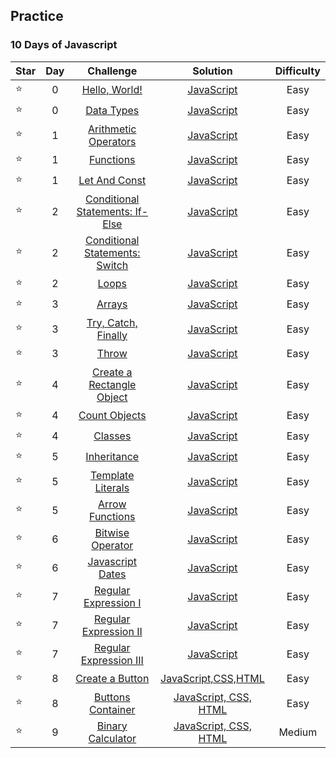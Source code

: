 ## Practice
### 10 Days of Javascript
| Star | Day | Challenge                       | Solution | Difficulty |
|-- |:---:|:-----------------------------:|:--------:|:----------:|
|⭐| 0 |[Hello, World!](https://github.com/aldoignatachandra/HACKERRANK/tree/master/Practice/10DaysOfJavascript/Day0/HelloWorld)| [JavaScript](https://github.com/aldoignatachandra/HACKERRANK/blob/master/Practice/10DaysOfJavascript/Day0/HelloWorld/Solution.js) | Easy |
|⭐| 0 |[Data Types](https://github.com/aldoignatachandra/HACKERRANK/tree/master/Practice/10DaysOfJavascript/Day0/DataTypes)| [JavaScript](https://github.com/aldoignatachandra/HACKERRANK/blob/master/Practice/10DaysOfJavascript/Day0/DataTypes/Solution.js) | Easy |
|⭐| 1 |[Arithmetic Operators](https://github.com/aldoignatachandra/HACKERRANK/tree/master/Practice/10DaysOfJavascript/Day1/ArithmeticOperators)| [JavaScript](https://github.com/aldoignatachandra/HACKERRANK/blob/master/Practice/10DaysOfJavascript/Day1/ArithmeticOperators/Solution.js) | Easy |
|⭐| 1 |[Functions](https://github.com/aldoignatachandra/HACKERRANK/tree/master/Practice/10DaysOfJavascript/Day1/Functions)| [JavaScript](https://github.com/aldoignatachandra/HACKERRANK/blob/master/Practice/10DaysOfJavascript/Day1/Functions/Solution.js) | Easy |
|⭐| 1 |[Let And Const](https://github.com/aldoignatachandra/HACKERRANK/tree/master/Practice/10DaysOfJavascript/Day1/LetAndConst)| [JavaScript](https://github.com/aldoignatachandra/HACKERRANK/blob/master/Practice/10DaysOfJavascript/Day1/LetAndConst/Solution.js) | Easy |
|⭐| 2 |[Conditional Statements: If-Else](https://github.com/aldoignatachandra/HACKERRANK/tree/master/Practice/10DaysOfJavascript/Day2/If-Else)| [JavaScript](https://github.com/aldoignatachandra/HACKERRANK/blob/master/Practice/10DaysOfJavascript/Day2/If-Else/Solution.js) | Easy |
|⭐| 2 |[Conditional Statements: Switch](https://github.com/aldoignatachandra/HACKERRANK/tree/master/Practice/10DaysOfJavascript/Day2/Switch)| [JavaScript](https://github.com/aldoignatachandra/HACKERRANK/blob/master/Practice/10DaysOfJavascript/Day2/Switch/Solution.js) | Easy |
|⭐| 2 |[Loops](https://github.com/aldoignatachandra/HACKERRANK/tree/master/Practice/10DaysOfJavascript/Day2/Loops)| [JavaScript](https://github.com/aldoignatachandra/HACKERRANK/blob/master/Practice/10DaysOfJavascript/Day2/Loops/Solution.js) | Easy |
|⭐| 3 |[Arrays](https://github.com/aldoignatachandra/HACKERRANK/tree/master/Practice/10DaysOfJavascript/Day3/Arrays)| [JavaScript](https://github.com/aldoignatachandra/HACKERRANK/blob/master/Practice/10DaysOfJavascript/Day3/Arrays/Solution.js) | Easy |
|⭐| 3 |[Try, Catch, Finally](https://github.com/aldoignatachandra/HACKERRANK/tree/master/Practice/10DaysOfJavascript/Day3/Try%2CCatch%2CFinally)| [JavaScript](https://github.com/aldoignatachandra/HACKERRANK/blob/master/Practice/10DaysOfJavascript/Day3/Try%2CCatch%2CFinally/Solution.js) | Easy |
|⭐| 3 |[Throw](https://github.com/aldoignatachandra/HACKERRANK/tree/master/Practice/10DaysOfJavascript/Day3/Throw)| [JavaScript](https://github.com/aldoignatachandra/HACKERRANK/blob/master/Practice/10DaysOfJavascript/Day3/Throw/Solution.js) | Easy |
|⭐| 4 |[Create a Rectangle Object](https://github.com/aldoignatachandra/HACKERRANK/tree/master/Practice/10DaysOfJavascript/Day4/CreateRectangleObject)| [JavaScript](https://github.com/aldoignatachandra/HACKERRANK/blob/master/Practice/10DaysOfJavascript/Day4/CreateRectangleObject/Solution.js) | Easy |
|⭐| 4 |[Count Objects](https://github.com/aldoignatachandra/HACKERRANK/tree/master/Practice/10DaysOfJavascript/Day4/CountObjects)| [JavaScript](https://github.com/aldoignatachandra/HACKERRANK/blob/master/Practice/10DaysOfJavascript/Day4/CountObjects/Solution.js) | Easy |
|⭐| 4 |[Classes](https://github.com/aldoignatachandra/HACKERRANK/tree/master/Practice/10DaysOfJavascript/Day4/Classes)| [JavaScript](https://github.com/aldoignatachandra/HACKERRANK/blob/master/Practice/10DaysOfJavascript/Day4/Classes/Solution.js) | Easy |
|⭐| 5 |[Inheritance](https://github.com/aldoignatachandra/HACKERRANK/tree/master/Practice/10DaysOfJavascript/Day5/Inheritance)| [JavaScript](https://github.com/aldoignatachandra/HACKERRANK/blob/master/Practice/10DaysOfJavascript/Day5/Inheritance/Solution.js) | Easy |
|⭐| 5 |[Template Literals](https://github.com/aldoignatachandra/HACKERRANK/tree/master/Practice/10DaysOfJavascript/Day5/TemplateLiterals)| [JavaScript](https://github.com/aldoignatachandra/HACKERRANK/blob/master/Practice/10DaysOfJavascript/Day5/TemplateLiterals/Solution.js) | Easy |
|⭐| 5 |[Arrow Functions](https://github.com/aldoignatachandra/HACKERRANK/tree/master/Practice/10DaysOfJavascript/Day5/ArrowFunctions)| [JavaScript](https://github.com/aldoignatachandra/HACKERRANK/blob/master/Practice/10DaysOfJavascript/Day5/ArrowFunctions/Solution.js) | Easy |
|⭐| 6 |[Bitwise Operator](https://github.com/aldoignatachandra/HACKERRANK/tree/master/Practice/10DaysOfJavascript/Day6/BitwiseOperator)| [JavaScript](https://github.com/aldoignatachandra/HACKERRANK/blob/master/Practice/10DaysOfJavascript/Day6/BitwiseOperator/Solution.js) | Easy |
|⭐| 6 |[Javascript Dates](https://github.com/aldoignatachandra/HACKERRANK/tree/master/Practice/10DaysOfJavascript/Day6/JavascriptDates)| [JavaScript](https://github.com/aldoignatachandra/HACKERRANK/blob/master/Practice/10DaysOfJavascript/Day6/JavascriptDates/Solution.js) | Easy |
|⭐| 7 |[Regular Expression I](https://github.com/aldoignatachandra/HACKERRANK/tree/master/Practice/10DaysOfJavascript/Day7/RegEx-I)| [JavaScript](https://github.com/aldoignatachandra/HACKERRANK/blob/master/Practice/10DaysOfJavascript/Day7/RegEx-I/Solution.js) | Easy |
|⭐| 7 |[Regular Expression II](https://github.com/aldoignatachandra/HACKERRANK/tree/master/Practice/10DaysOfJavascript/Day7/RegEx-II)| [JavaScript](https://github.com/aldoignatachandra/HACKERRANK/blob/master/Practice/10DaysOfJavascript/Day7/RegEx-II/Solution.js) | Easy |
|⭐| 7 |[Regular Expression III](https://github.com/aldoignatachandra/HACKERRANK/tree/master/Practice/10DaysOfJavascript/Day7/RegEx-III)| [JavaScript](https://github.com/aldoignatachandra/HACKERRANK/blob/master/Practice/10DaysOfJavascript/Day7/RegEx-III/Solution.js) | Easy |
|⭐| 8 |[Create a Button](https://github.com/aldoignatachandra/HACKERRANK/tree/master/Practice/10DaysOfJavascript/Day8/CreateAButton)| [JavaScript,CSS,HTML](https://github.com/aldoignatachandra/HACKERRANK/tree/master/Practice/10DaysOfJavascript/Day8/CreateAButton) | Easy |
|⭐| 8 |[Buttons Container](https://github.com/aldoignatachandra/HACKERRANK/tree/master/Practice/10DaysOfJavascript/Day8/ButtonsContainer)| [JavaScript, CSS, HTML](https://github.com/aldoignatachandra/HACKERRANK/tree/master/Practice/10DaysOfJavascript/Day8/ButtonsContainer) | Easy |
|⭐| 9 |[Binary Calculator](https://github.com/aldoignatachandra/HACKERRANK/tree/master/Practice/10DaysOfJavascript/Day9/BinaryCalculator)| [JavaScript, CSS, HTML](https://github.com/aldoignatachandra/HACKERRANK/tree/master/Practice/10DaysOfJavascript/Day9/BinaryCalculator) | Medium |